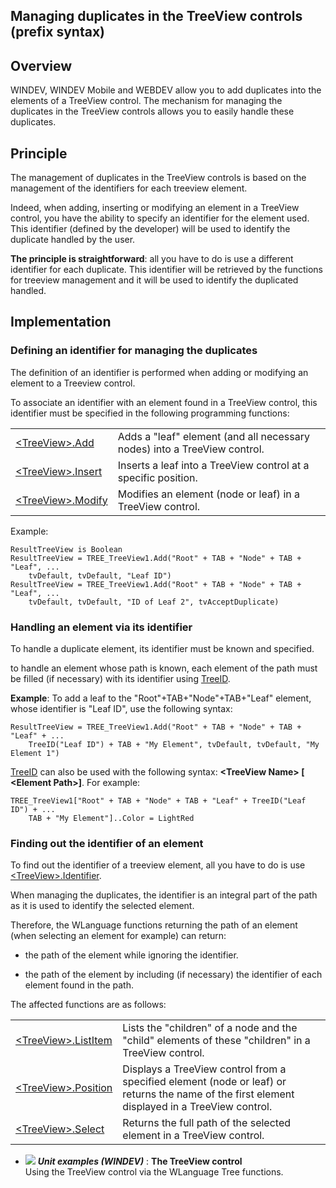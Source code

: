 


## Managing duplicates in the TreeView controls (prefix syntax)
			



<a name="NOTE1"></a>
<a name="NOTE1_1"></a>


## Overview
<a name="overview_ELTTEXTE000084"></a>
WINDEV, WINDEV Mobile and WEBDEV allow you to add duplicates into the elements of a TreeView control. The mechanism for managing the duplicates in the TreeView controls allows you to easily handle these duplicates.

<a name="NOTE2"></a>
<a name="NOTE2_1"></a>


## Principle
<a name="principle_ELTTEXTE000110"></a>
The management of duplicates in the TreeView controls is based on the management of the identifiers for each treeview element.

Indeed, when adding, inserting or modifying an element in a TreeView control, you have the ability to specify an identifier for the element used. This identifier (defined by the developer) will be used to identify the duplicate handled by the user.

**The principle is straightforward**: all you have to do is use a different identifier for each duplicate. This identifier will be retrieved by the functions for treeview management and it will be used to identify the duplicated handled.

<a name="NOTE3"></a>
<a name="NOTE3_1"></a>


## Implementation
<a name="implementation_ELTTEXTE000140"></a>


### Defining an identifier for managing the duplicates
<a name="defining_identifier_for_managing_the_duplicates_ELTPARAGRAPHE000163"></a>

The definition of an identifier is performed when adding or modifying an element to a Treeview control.

To associate an identifier with an element found in a TreeView control, this identifier must be specified in the following programming functions:



|   |   |
| --- | --- |
| [&lt;TreeView&gt;.Add](../WDLang1/1000023422.md) | Adds a "leaf" element (and all necessary nodes) into a TreeView control. |
| [&lt;TreeView&gt;.Insert](../WDLang1/1000023761.md) | Inserts a leaf into a TreeView control at a specific position. |
| [&lt;TreeView&gt;.Modify](../WDLang1/1000023763.md) | Modifies an element (node or leaf) in a TreeView control. |



Example:

```wl
ResultTreeView is Boolean
ResultTreeView = TREE_TreeView1.Add("Root" + TAB + "Node" + TAB + "Leaf", ...
	tvDefault, tvDefault, "Leaf ID")
ResultTreeView = TREE_TreeView1.Add("Root" + TAB + "Node" + TAB + "Leaf", ...
	tvDefault, tvDefault, "ID of Leaf 2", tvAcceptDuplicate)
```

<a name="NOTE3_2"></a>


### Handling an element via its identifier
<a name="handling_element_via_its_identifier_ELTPARAGRAPHE000206"></a>

To handle a duplicate element, its identifier must be known and specified.

to handle an element whose path is known, each element of the path must be filled (if necessary) with its identifier using [TreeID](../WDLang1/3018027.md).

**Example**: To add a leaf to the "Root"+TAB+"Node"+TAB+"Leaf" element, whose identifier is "Leaf ID", use the following syntax:

```wl
ResultTreeView = TREE_TreeView1.Add("Root" + TAB + "Node" + TAB + "Leaf" + ...
	TreeID("Leaf ID") + TAB + "My Element", tvDefault, tvDefault, "My Element 1")
```


[TreeID](../WDLang1/3018027.md) can also be used with the following syntax: **&lt;TreeView Name&gt; [ &lt;Element Path&gt;]**.
For example:

```wl
TREE_TreeView1["Root" + TAB + "Node" + TAB + "Leaf" + TreeID("Leaf ID") + ...
	TAB + "My Element"]..Color = LightRed
```

<a name="NOTE3_3"></a>


### Finding out the identifier of an element
<a name="finding_out_the_identifier_element_ELTPARAGRAPHE000243"></a>

To find out the identifier of a treeview element, all you have to do is use [&lt;TreeView&gt;.Identifier](../WDLang1/1000023766.md).

When managing the duplicates, the identifier is an integral part of the path as it is used to identify the selected element.

Therefore, the WLanguage functions returning the path of an element (when selecting an element for example) can return:

- the path of the element while ignoring the identifier.

- the path of the element by including (if necessary) the identifier of each element found in the path.




The affected functions are as follows:



|   |   |
| --- | --- |
| [&lt;TreeView&gt;.ListItem](../WDLang1/1000023762.md) | Lists the "children" of a node and the "child" elements of these "children" in a TreeView control. |
| [&lt;TreeView&gt;.Position](../WDLang1/1000023764.md) | Displays a TreeView control from a specified element (node or leaf) or returns the name of the first element displayed in a TreeView control. |
| [&lt;TreeView&gt;.Select](../WDLang1/1000023767.md) | Returns the full path of the selected element in a TreeView control. |






- ![](https://doc.pcsoft.fr/en-US/images/image.awp?langid=3&name=TheTreeViewcontrol.gif) ***Unit examples (WINDEV)*** : **The TreeView control** <br>Using the TreeView control via the WLanguage Tree functions.


